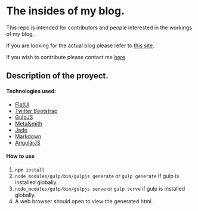 The insides of my blog.
=======================

This repo is intended for contributors and people interested in the workings of my blog.

If you are looking for the actual blog please refer to [this site](http://rodkings.plethora.com.mx/).

If you wish to contribute please contact me [here](mailto:rodrigo@plethora.com.mx).


Description of the proyect.
---------------------------

#### Technologies used:

- [FlatUI](http://designmodo.github.io/Flat-UI/)
- [Twitter Bootstrap](http://getbootstrap.com)
- [GulpJS](http://gulpjs.com)
- [Metalsmith](http://www.metalsmith.io)
- [Jade](http://jade-lang.com)
- [Markdown](http://daringfireball.net/projects/markdown/)
- [AngularJS](https://angularjs.org/)

#### How to use
1. `npm install`
2. `node_modules/gulp/bin/gulpjs generate` or `gulp generate` if gulp is installed globally.
3. `node_modules/gulp/bin/gulpjs serve` or `gulp serve` if gulp is installed globally.
4. A web browser should open to view the generated html.
